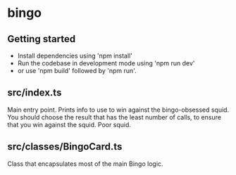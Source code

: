 # bingo

## Getting started
- Install dependencies using 'npm install'
- Run the codebase in development mode using 'npm run dev'
- or use 'npm build' followed by 'npm run'.

## src/index.ts
Main entry point. Prints info to use to win against the bingo-obsessed squid. You should choose the result that has the least number of calls, to ensure that you win against the squid. Poor squid.

## src/classes/BingoCard.ts
Class that encapsulates most of the main Bingo logic.
